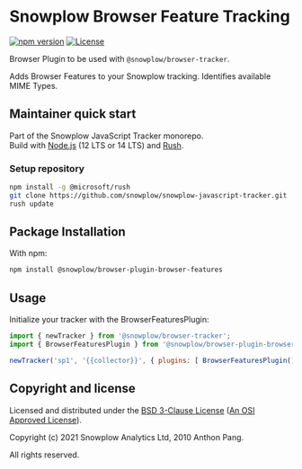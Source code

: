 # Snowplow Browser Feature Tracking

[![npm version][npm-image]][npm-url]
[![License][license-image]](LICENSE)

Browser Plugin to be used with `@snowplow/browser-tracker`.

Adds Browser Features to your Snowplow tracking. Identifies available MIME Types.

## Maintainer quick start

Part of the Snowplow JavaScript Tracker monorepo.  
Build with [Node.js](https://nodejs.org/en/) (12 LTS or 14 LTS) and [Rush](https://rushjs.io/).

### Setup repository

```bash
npm install -g @microsoft/rush 
git clone https://github.com/snowplow/snowplow-javascript-tracker.git
rush update
```

## Package Installation

With npm:

```bash
npm install @snowplow/browser-plugin-browser-features
```

## Usage

Initialize your tracker with the BrowserFeaturesPlugin:

```js
import { newTracker } from '@snowplow/browser-tracker';
import { BrowserFeaturesPlugin } from '@snowplow/browser-plugin-browser-features';

newTracker('sp1', '{{collector}}', { plugins: [ BrowserFeaturesPlugin() ] }); // Also stores reference at module level
```

## Copyright and license

Licensed and distributed under the [BSD 3-Clause License](LICENSE) ([An OSI Approved License][osi]).

Copyright (c) 2021 Snowplow Analytics Ltd, 2010 Anthon Pang.

All rights reserved.

[npm-url]: https://www.npmjs.com/package/@snowplow/browser-plugin-browser-features
[npm-image]: https://img.shields.io/npm/v/@snowplow/browser-plugin-browser-features
[docs]: https://docs.snowplowanalytics.com/docs/collecting-data/collecting-from-own-applications/javascript-tracker/
[osi]: https://opensource.org/licenses/BSD-3-Clause
[license-image]: https://img.shields.io/npm/l/@snowplow/browser-plugin-browser-features

